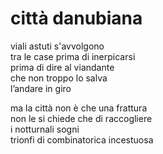 # città danubiana

viali astuti s'avvolgono  
tra le case prima di inerpicarsi  
prima di dire al viandante  
che non troppo lo salva  
l’andare in giro

ma la città non è che una frattura  
non le si chiede che di raccogliere  
i notturnali sogni  
trionfi di combinatorica incestuosa
